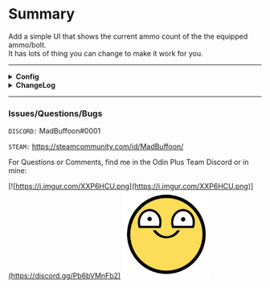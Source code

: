 # Summary

Add a simple UI that shows the current ammo count of the the equipped ammo/bolt.<br/>
It has lots of thing you can change to make it work for you.<br/>

---

<details>
<summary><b> 
 Config 
</b></summary>

![ConfigSettings](https://raw.githubusercontent.com/MadBuffoon/AmmoCount/main/ScreenShots/ConfigSettings.png)

</details> 

<details>
<summary><b> 
 ChangeLog 
</b></summary>

## Newest to Oldest

| Version | Changes |
|----|----|
| 1.0.3 | - Fix the dragging a round snaping back<br/> - Fixed it from being able to move it when it's not shown<br/>
| 1.0.2 | - Fix the scaling<br/> - Removed font size config and maded it auto scaling<br/>
| 1.0.1 | - Added the ammo name and added more color change options<br/>
| 1.0.0 | - Release<br/>
</details> 

---

### Issues/Questions/Bugs

`DISCORD:` MadBuffoon#0001

`STEAM:` https://steamcommunity.com/id/MadBuffoon/

For Questions or Comments, find me in the Odin Plus Team Discord or in mine:

[![https://i.imgur.com/XXP6HCU.png](https://i.imgur.com/XXP6HCU.png)](https://discord.gg/Pb6bVMnFb2)
<a href="https://discord.gg/pdHgy6Bsng"><img src="https://raw.githubusercontent.com/MadBuffoon/MadClownWorld/main/Textures/Face.png" href="https://discord.gg/8tHgEk" width="175" height="175"></a>


